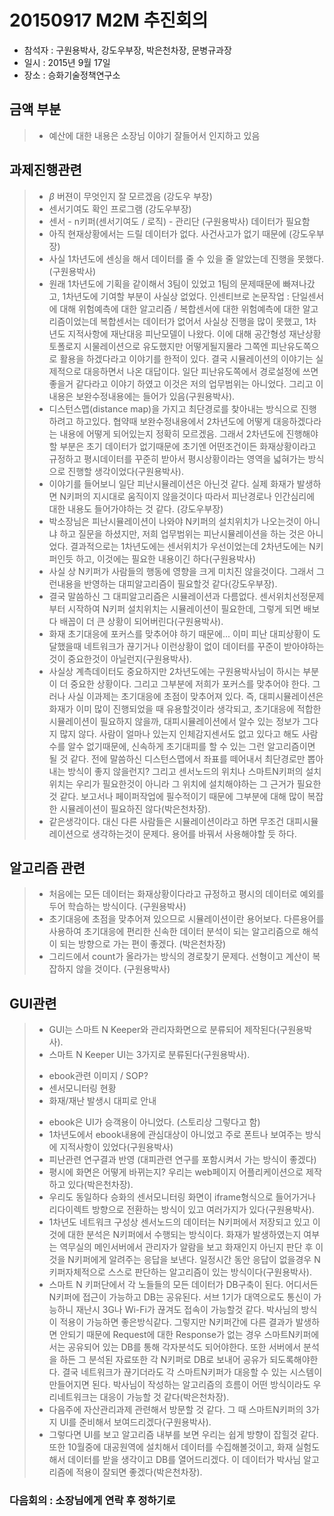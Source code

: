 # 20150917 M2M 추진회의

- 참석자 : 구원용박사, 강도우부장, 박은천차장, 문병규과장
- 일시 : 2015년 9월 17일
- 장소 : 승화기술정책연구소

## 금액 부분
 > * 예산에 대한 내용은 소장님 이야기 잘들어서 인지하고 있음

## 과제진행관련
 > * $\beta$ 버젼이 무엇인지 잘 모르겠음 (강도우 부장)
 > * 센서기여도 확인 프로그램 (강도우부장)
 > * 센서 - n키퍼(센서기여도 / 로직) - 관리단 (구원용박사) 데이터가 필요함
 > * 아직 현재상황에서는 드릴 데이터가 없다. 사건사고가 없기 때문에 (강도우부장)
 > * 사실 1차년도에 센싱을 해서 데이터를 줄 수 있을 줄 알았는데 진행을 못했다. (구원용박사)
 > * 원래 1차년도에 기획을 같이해서 3팀이 있었고 1팀의 문제때문에 빠져나갔고, 1차년도에 기여할 부분이 사실상 없었다. 인센티브로 논문작업 : 단일센서에 대해 위험예측에 대한 알고리즘 / 복합센서에 대한 위험예측에 대한 알고리즘이었는데 복합센서는 데이터가 없어서 사실상 진행을 많이 못했고, 1차년도 지적사항에 재난대응 피난모델이 나왔다. 이에 대해 공간형성 재난상황 토폴로지 시물레이션으로 유도했지만 어떻게될지몰라 그쪽엔 피난유도쪽으로 활용을 하겠다라고 이야기를 한적이 있다. 결국 시뮬레이션의 이야기는 실제적으로 대응하면서 나온 대답이다. 일단 피난유도쪽에서 경로설정에 쓰면 좋을거 같다라고 이야기 하였고 이것은 저의 업무범위는 아니었다. 그리고 이 내용은 보완수정내용에는 들어가 있음(구원용박사). 
 > * 디스턴스맵(distance map)을 가지고 최단경로를 찾아내는 방식으로 진행하려고 하고있다. 협약때 보완수정내용에서 2차년도에 어떻게 대응하겠다라는 내용에 어떻게 되어있는지 정확히 모르겠음. 그래서 2차년도에 진행해야할 부분은 초기 데이터가 없기때문에 초기엔 어떤조건이든 화재상황이라고 규정하고 평시데이터를 꾸준히 받아서 평시상황이라는 영역을 넓혀가는 방식으로 진행할 생각이었다(구원용박사).
 > * 이야기를 들어보니 일단 피난시뮬레이션은 아닌것 같다. 실제 화재가 발생하면 N키퍼의 지시대로 움직이지 않을것이다 따라서 피난경로나 인간심리에 대한 내용도 들어가야하는 것 같다. (강도우부장)
 > * 박소장님은 피난시뮬레이션이 나와야 N키퍼의 설치위치가 나오는것이 아니냐 하고 질문을 하셨지만, 저희 업무범위는 피난시뮬레이션을 하는 것은 아니었다. 결과적으로는 1차년도에는 센서위치가 우선이었는데 2차년도에는 N키퍼인듯 하고, 이것에는 필요한 내용이긴 하다(구원용박사)
 > * 사실 상 N키퍼가 사람들의 행동에 영향을 크게 미치진 않을것이다. 그래서 그런내용을 반영하는 대피알고리즘이 필요할것 같다(강도우부장).
 > * 결국 말씀하신 그 대피알고리즘은 시뮬레이션과 다름없다. 센서위치선정문제부터 시작하여 N키퍼 설치위치는 시뮬레이션이 필요한데, 그렇게 되면 배보다 배꼽이 더 큰 상황이 되어버린다(구원용박사).
 > * 화재 초기대응에 포커스를 맞추어야 하기 때문에... 이미 피난 대피상황이 도달했을때 네트워크가 끊기거나 이런상황이 없이 데이터를 꾸준이 받아야하는것이 중요한것이 아닐런지(구원용박사).
 > * 사실상 계측데이터도 중요하지만 2차년도에는 구원용박사님이 하시는 부분이 더 중요한 상황이다. 그리고 그부분에 저희가 포커스를 맞추어야 한다. 그러나 사실 이과제는 초기대응에 초점이 맞추어져 있다. 즉, 대피시뮬레이션은 화재가 이미 많이 진행되었을 때 유용할것이라 생각되고, 초기대응에 적합한 시뮬레이션이 필요하지 않을까, 대피시뮬레이션에서 알수 있는 정보가 그다지 많지 않다. 사람이 얼마나 있는지 인체감지센서도 없고 있다고 해도 사람 수를 알수 없기때문에, 신속하게 초기대피를 할 수 있는 그런 알고리즘이면 될 것 같다. 전에 말씀하신 디스턴스맵에서 좌표를 떼어내서 최단경로만 뽑아내는 방식이 좋지 않을런지? 그리고 센서노드의 위치나 스마트N키퍼의 설치위치는 우리가 필요한것이 아니라 그 위치에 설치해야하는 그 근거가 필요한것 같다. 보고서나 페이퍼작업에 필수적이기 때문에 그부분에 대해 많이 복잡한 시뮬레이션이 필요하진 않다(박은천차장).
> * 같은생각이다. 대신 다른 사람들은 시뮬레이션이라고 하면 무조건 대피시뮬레이션으로 생각하는것이 문제다. 용어를 바꿔서 사용해야할 듯 하다.

## 알고리즘 관련
> * 처음에는 모든 데이터는 화재상황이다라고 규정하고 평시의 데이터로 예외를 두어 학습하는 방식이다. (구원용박사)
> * 초기대응에 초점을 맞추어져 있으므로 시뮬레이션이란 용어보다. 다른용어를 사용하여 초기대응에 편리한 신속한 데이터 분석이 되는 알고리즘으로 해석이 되는 방향으로 가는 편이 좋겠다. (박은천차장)
> * 그리드에서 count가 올라가는 방식의 경로찾기 문제다. 선형이고 계산이 복잡하지 않을 것이다. (구원용박사)

## GUI관련
 > * GUI는 스마트 N Keeper와 관리자화면으로 분류되어 제작된다(구원용박사).
 > * 스마트 N Keeper UI는 3가지로 분류된다(구원용박사).
 >  - ebook관련 이미지 / SOP?
 >  - 센서모니터링 현황
 >  - 화재/재난 발생시 대피로 안내
 > * ebook은 UI가 승객용이 아니었다. (스토리상 그렇다고 함)
 > * 1차년도에서 ebook내용에 관심대상이 아니었고 주로 폰트나 보여주는 방식에 지적사항이 있었다(구원용박사)
 > * 피난관련 연구결과 반영 (대피관련 연구를 포함시켜서 가는 방식이 좋겠다)
 > * 평시에 화면은 어떻게 바뀌는지? 우리는 web페이지 어플리케이션으로 제작하고 있다(박은천차장).
 > * 우리도 동일하다 승화의 센서모니터링 화면이 iframe형식으로 들어가거나 리다이렉트 방향으로 전환하는 방식이 있고 여러가지가 있다(구원용박사).
 > * 1차년도 네트워크 구성상 센서노드의 데이터는 N키퍼에서 저장되고 있고 이것에 대한 분석은 N키퍼에서 수행되는 방식이다. 화재가 발생하였는지 여부는 역무실의 메인서버에서 관리자가 알람을 보고 화재인지 아닌지 판단 후 이것을 N키퍼에게 알려주는 응답을 보낸다. 일정시간 동안 응답이 없을경우 N키퍼자체적으로 스스로 판단하는 알고리즘이 있는 방식이다(구원용박사).
 > * 스마트 N 키퍼단에서 각 노들들의 모든 데이터가 DB구축이 된다. 어디서든 N키퍼에 접근이 가능하고 DB는 공유된다. 서브 1기가 대역으로도 통신이 가능하니 재난시 3G나 Wi-Fi가 끊겨도 접속이 가능할것 같다. 박사님의 방식이 적용이 가능하면 좋은방식같다. 그렇지만 N키퍼간에 다른 결과가 발생하면 안되기 때문에 Request에 대한 Response가 없는 경우 스마트N키퍼에서는 공유되어 있는 DB를 통해 각자분석도 되어야한다. 또한 서버에서 분석을 하든 그 분석된 자료또한 각 N키퍼로 DB로 보내어 공유가 되도록해야한다. 결국 네트워크가 끊기더라도 각 스마트N키퍼가 대응할 수 있는 시스템이 만들어지면 된다. 박사님이 작성하는 알고리즘의 흐름이 어떤 방식이라도 우리네트워크는 대응이 가능할 것 같다(박은천차장).
 > * 다음주에 자산관리과제 관련해서 방문할 것 같다. 그 때 스마트N키퍼의 3가지 UI를 준비해서 보여드리겠다(구원용박사).
 > * 그렇다면 UI를 보고 알고리즘 내부를 보면 우리는 쉽게 방향이 잡힐것 같다. 또한 10월중에 대공원역에 설치해서 데이터를 수집해볼것이고, 화재 실험도해서 데이터를 받을 생각이고 DB를 열어드리겠다. 이 데이터가 박사님 알고리즘에 적용이 잘되면 좋겠다(박은천차장).

### 다음회의 : 소장님에게 연락 후 정하기로